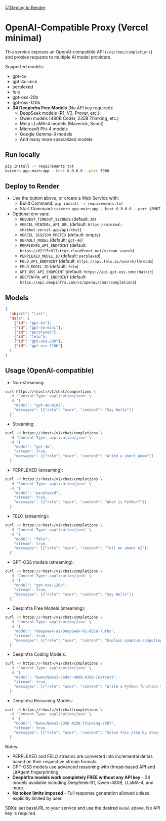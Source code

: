 [![Deploy to Render](https://render.com/images/deploy-to-render-button.svg)](https://render.com/deploy?repo=https://github.com/officialprakashkumarsingh/hosted-api)

# OpenAI-Compatible Proxy (Vercel minimal)

This service exposes an OpenAI-compatible API (`/v1/chat/completions`) and proxies requests to multiple AI model providers.

Supported models:
- gpt-4o
- gpt-4o-mini
- perplexed
- felo
- gpt-oss-20b
- gpt-oss-120b
- **34 DeepInfra Free Models** (No API key required):
  - DeepSeek models (R1, V3, Prover, etc.)
  - Qwen models (480B Coder, 235B Thinking, etc.)
  - Meta LLaMA-4 models (Maverick, Scout)
  - Microsoft Phi-4 models
  - Google Gemma-3 models
  - And many more specialized models

## Run locally

```bash
pip install -r requirements.txt
uvicorn app.main:app --host 0.0.0.0 --port 3000
```

## Deploy to Render

- Use the button above, or create a Web Service with:
  - Build Command: `pip install -r requirements.txt`
  - Start Command: `uvicorn app.main:app --host 0.0.0.0 --port $PORT`
- Optional env vars:
  - `REQUEST_TIMEOUT_SECONDS` (default: `30`)
  - `VERCEL_MINIMAL_API_URL` (default: `https://minimal-chatbot.vercel.app/api/chat`)
  - `VERCEL_SESSION_PREFIX` (default: empty)
  - `DEFAULT_MODEL` (default: `gpt-4o`)
  - `PERPLEXED_API_ENDPOINT` (default: `https://d21l5c617zttgr.cloudfront.net/stream_search`)
  - `PERPLEXED_MODEL_ID` (default: `perplexed`)
  - `FELO_API_ENDPOINT` (default: `https://api.felo.ai/search/threads`)
  - `FELO_MODEL_ID` (default: `felo`)
  - `GPT_OSS_API_ENDPOINT` (default: `https://api.gpt-oss.com/chatkit`)
  - `DEEPINFRA_API_ENDPOINT` (default: `https://api.deepinfra.com/v1/openai/chat/completions`)

## Models

```json
{
  "object": "list",
  "data": [
    {"id": "gpt-4o"},
    {"id": "gpt-4o-mini"},
    {"id": "perplexed"},
    {"id": "felo"},
    {"id": "gpt-oss-20b"},
    {"id": "gpt-oss-120b"}
  ]
}
```

## Usage (OpenAI-compatible)

- Non-streaming:
```bash
curl https://<host>/v1/chat/completions \
  -H 'Content-Type: application/json' \
  -d '{
    "model": "gpt-4o-mini",
    "messages": [{"role": "user", "content": "Say hello"}]
  }'
```

- Streaming:
```bash
curl -N https://<host>/v1/chat/completions \
  -H 'Content-Type: application/json' \
  -d '{
    "model": "gpt-4o",
    "stream": true,
    "messages": [{"role": "user", "content": "Write a short poem"}]
  }'
```

- PERPLEXED (streaming):
```bash
curl -N https://<host>/v1/chat/completions \
  -H 'Content-Type: application/json' \
  -d '{
    "model": "perplexed",
    "stream": true,
    "messages": [{"role": "user", "content": "What is Python?"}]
  }'
```

- FELO (streaming):
```bash
curl -N https://<host>/v1/chat/completions \
  -H 'Content-Type: application/json' \
  -d '{
    "model": "felo",
    "stream": true,
    "messages": [{"role": "user", "content": "Tell me about AI"}]
  }'
```

- GPT-OSS models (streaming):
```bash
curl -N https://<host>/v1/chat/completions \
  -H 'Content-Type: application/json' \
  -d '{
    "model": "gpt-oss-120b",
    "stream": true,
    "messages": [{"role": "user", "content": "Say Hello"}]
  }'
```

- DeepInfra Free Models (streaming):
```bash
curl -N https://<host>/v1/chat/completions \
  -H 'Content-Type: application/json' \
  -d '{
    "model": "deepseek-ai/DeepSeek-R1-0528-Turbo",
    "stream": true,
    "messages": [{"role": "user", "content": "Explain quantum computing"}]
  }'
```

- DeepInfra Coding Models:
```bash
curl -N https://<host>/v1/chat/completions \
  -H 'Content-Type: application/json' \
  -d '{
    "model": "Qwen/Qwen3-Coder-480B-A35B-Instruct",
    "stream": true,
    "messages": [{"role": "user", "content": "Write a Python function to sort a list"}]
  }'
```

- DeepInfra Reasoning Models:
```bash
curl -N https://<host>/v1/chat/completions \
  -H 'Content-Type: application/json' \
  -d '{
    "model": "Qwen/Qwen3-235B-A22B-Thinking-2507",
    "stream": true,
    "messages": [{"role": "user", "content": "Solve this step by step: 2x + 5 = 15"}]
  }'
```

Notes:
- PERPLEXED and FELO streams are converted into incremental deltas based on their respective stream formats.
- GPT-OSS models use advanced reasoning with thread-based API and LitAgent fingerprinting.
- **DeepInfra models work completely FREE without any API key** - 34 models available including DeepSeek-R1, Qwen-480B, LLaMA-4, and more.
- **No token limits imposed** - Full response generation allowed unless explicitly limited by user.

SDKs: set baseURL to your service and use the desired `model` above. No API key is required.